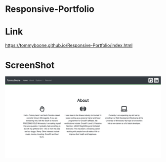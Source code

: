 # Responsive-Portfolio

# Link
https://tommyboone.github.io/Responsive-Portfolio/index.html

# ScreenShot
![alt_text](./images/Portfolio-ScreenShot.png)

